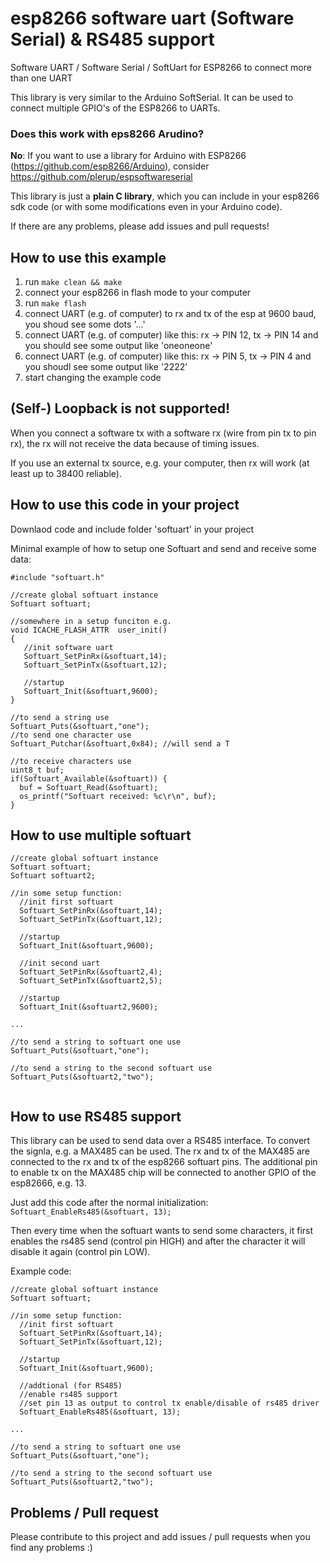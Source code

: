 # esp8266 software uart (Software Serial) & RS485 support
Software UART / Software Serial / SoftUart for ESP8266 to connect more than one UART

This library is very similar to the Arduino SoftSerial. It can be used to connect multiple GPIO's of the ESP8266 to UARTs. 

### Does this work with eps8266 Arudino?

**No**: If you want to use a library for Arduino with ESP8266 (https://github.com/esp8266/Arduino), consider https://github.com/plerup/espsoftwareserial

This library is just a **plain C library**, which you can include in your esp8266 sdk code (or with some modifications even in your Arduino code).

If there are any problems, please add issues and pull requests!

## How to use this example

1. run `make clean && make`
2. connect your esp8266 in flash mode to your computer
3. run `make flash`
4. connect UART (e.g. of computer) to rx and tx of the esp at 9600 baud, you shoud see some dots '...'
5. connect UART (e.g. of computer) like this: rx -> PIN 12, tx -> PIN 14 and you should see some output like 'oneoneone'
6. connect UART (e.g. of computer) like this: rx -> PIN 5, tx -> PIN 4 and you shoudl see some output like '2222'
7. start changing the example code

## (Self-) Loopback is not supported!

When you connect a software tx with a software rx (wire from pin tx to pin rx), the rx will not receive the data because of timing issues.

If you use an external tx source, e.g. your computer, then rx will work (at least up to 38400 reliable).


## How to use this code in your project

Downlaod code and include folder 'softuart' in your project

Minimal example of how to setup one Softuart and send and receive some data:
```
#include "softuart.h"

//create global softuart instance
Softuart softuart;

//somewhere in a setup funciton e.g.
void ICACHE_FLASH_ATTR  user_init()
{
   //init software uart
   Softuart_SetPinRx(&softuart,14);
   Softuart_SetPinTx(&softuart,12);
    
   //startup
   Softuart_Init(&softuart,9600);
}

//to send a string use
Softuart_Puts(&softuart,"one");
//to send one character use
Softuart_Putchar(&softuart,0x84); //will send a T

//to receive characters use
uint8_t buf;
if(Softuart_Available(&softuart)) {
  buf = Softuart_Read(&softuart);
  os_printf("Softuart received: %c\r\n", buf);
} 
```

## How to use multiple softuart

```
//create global softuart instance
Softuart softuart;
Softuart softuart2;

//in some setup function: 
  //init first softuart
  Softuart_SetPinRx(&softuart,14);
  Softuart_SetPinTx(&softuart,12);
    
  //startup
  Softuart_Init(&softuart,9600);

  //init second uart
  Softuart_SetPinRx(&softuart2,4);
  Softuart_SetPinTx(&softuart2,5);

  //startup
  Softuart_Init(&softuart2,9600);

...

//to send a string to softuart one use
Softuart_Puts(&softuart,"one");

//to send a string to the second softuart use
Softuart_Puts(&softuart2,"two");


```

## How to use RS485 support

This library can be used to send data over a RS485 interface. To convert the signla, e.g. a MAX485 can be used. The rx and tx of the MAX485 are connected to the rx and tx of the esp8266 softuart pins. The additional pin to enable tx on the MAX485 chip will be connected to another GPIO of the esp82666, e.g. 13. 

Just add this code after the normal initialization:  `Softuart_EnableRs485(&softuart, 13);`

Then every time when the softuart wants to send some characters, it first enables the rs485 send (control pin HIGH) and after the character it will disable it again (control pin LOW).

Example code:

```
//create global softuart instance
Softuart softuart;

//in some setup function: 
  //init first softuart
  Softuart_SetPinRx(&softuart,14);
  Softuart_SetPinTx(&softuart,12);
    
  //startup
  Softuart_Init(&softuart,9600);

  //addtional (for RS485)
  //enable rs485 support
  //set pin 13 as output to control tx enable/disable of rs485 driver
  Softuart_EnableRs485(&softuart, 13);

...

//to send a string to softuart one use
Softuart_Puts(&softuart,"one");

//to send a string to the second softuart use
Softuart_Puts(&softuart2,"two");
```

## Problems / Pull request

Please contribute to this project and add issues / pull requests when you find any problems :)
